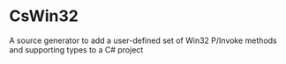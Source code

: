 # CsWin32
A source generator to add a user-defined set of Win32 P/Invoke methods and supporting types to a C# project
